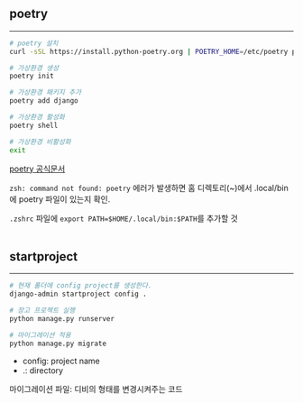 ## poetry

---

```bash
# poetry 설치
curl -sSL https://install.python-poetry.org | POETRY_HOME=/etc/poetry python3 -

# 가상환경 생성
poetry init

# 가상환경 패키지 추가
poetry add django

# 가상환경 활성화
poetry shell

# 가상환경 비활성화
exit
```

[poetry 공식문서](https://python-poetry.org/)

`zsh: command not found: poetry` 에러가 발생하면 홈 디렉토리(~)에서 .local/bin 에 poetry 파일이 있는지 확인.

`.zshrc` 파일에 `export PATH=$HOME/.local/bin:$PATH`를 추가할 것
<br/><br/>

## startproject

---

```bash
# 현재 폴더에 config project를 생성한다.
django-admin startproject config .

# 장고 프로젝트 실행
python manage.py runserver

# 마이그레이션 적용
python manage.py migrate
```

- config: project name
- .: directory

마이그레이션 파일: 디비의 형태를 변경시켜주는 코드
